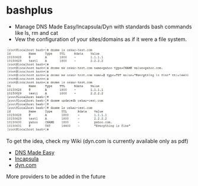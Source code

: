 # bashplus
- Manage DNS Made Easy/Incapsula/Dyn with standards bash commands like ls, rm and cat
- Vew the configuration of your sites/domains as if it were a file system.

![](https://github.com/monstruooo/images/raw/master/dnsme/mk_TXT_CNAME.jpg)

To get the idea, check my Wiki (dyn.com is currently available only as pdf)
- [DNS Made Easy](https://github.com/monstruooo/bashplus/wiki/BashPlus-for-DNS-Made-Easy)
- [Incapsula](https://github.com/monstruooo/bashplus/wiki/BashPlus-for-Incapsula)
- [dyn.com](https://github.com/monstruooo/bashplus/blob/master/DynDNSWalkthrough.pdf)

More providers to be added in the future



